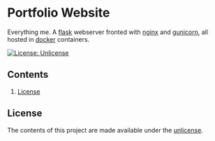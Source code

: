 # Portfolio Website

Everything me. A [flask](https://flask.palletsprojects.com/en/2.0.x/) webserver fronted with [nginx](https://www.nginx.com/) and [gunicorn](https://gunicorn.org/), all hosted in [docker](https://www.docker.com/) containers.

[![License: Unlicense](https://img.shields.io/badge/license-Unlicense-blue.svg)](http://unlicense.org/)

## Contents
1. [License](#license)

## License

The contents of this project are made available under the
[unlicense](http://unlicense.org/).
